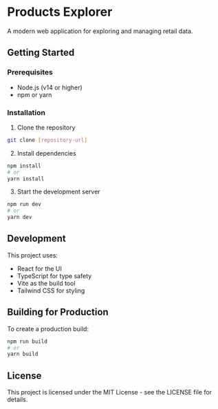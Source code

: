 # Products Explorer

A modern web application for exploring and managing retail data.

## Getting Started

### Prerequisites

- Node.js (v14 or higher)
- npm or yarn

### Installation

1. Clone the repository
```bash
git clone [repository-url]
```

2. Install dependencies
```bash
npm install
# or
yarn install
```

3. Start the development server
```bash
npm run dev
# or
yarn dev
```

## Development

This project uses:
- React for the UI
- TypeScript for type safety
- Vite as the build tool
- Tailwind CSS for styling

## Building for Production

To create a production build:

```bash
npm run build
# or
yarn build
```

## License

This project is licensed under the MIT License - see the LICENSE file for details.
